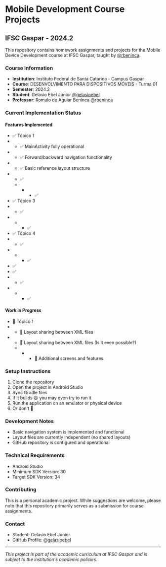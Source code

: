 # Mobile Development Course Projects
## IFSC Gaspar - 2024.2

This repository contains homework assignments and projects for the Mobile Device Development course at IFSC Gaspar, taught by [@rbeninca](https://github.com/rbeninca/).

### Course Information
- **Institution**: Instituto Federal de Santa Catarina - Campus Gaspar
- **Course**: DESENVOLVIMENTO PARA DISPOSITIVOS MÓVEIS - Turma 01
- **Semester**: 2024.2
- **Student**: Gelasio Ebel Junior [@gelasioebel](https://github.com/gelasioebel/TarefasDDM)
- **Professor**: Romulo de Aguiar Beninca [@rbeninca](https://github.com/rbeninca/)

### Current Implementation Status

#### Features Implemented
- ✅ Tópico 1
- - ✅ MainActivity fully operational
- - ✅ Forward/backward navigation functionality
- - ✅ Basic reference layout structure
- - ✅
  - - - ✅ 
- ✅ Tópico 3
- - ✅
- - - ✅
- ✅ Tópico 4
- - ✅ 
- - - ✅ 
- ✅ 
- ✅
- - ✅
- - - ✅ 


#### Work in Progress
- 🚧 Tópico 1
- - 🚧 Layout sharing between XML files
- - 🚧 Layout sharing between XML files (Is it even possible?)
  - - - 🚧 Additional screens and features

### Setup Instructions
1. Clone the repository
2. Open the project in Android Studio
3. Sync Gradle files
4. If it builds 😃 you may even try to run it 
5. Run the application on an emulator or physical device
6. Or don't 🤔
   
### Development Notes
- Basic navigation system is implemented and functional
- Layout files are currently independent (no shared layouts)
- GitHub repository is configured and operational

### Technical Requirements
- Android Studio
- Minimum SDK Version: 30
- Target SDK Version: 34

### Contributing
This is a personal academic project. 
While suggestions are welcome, please note that this repository primarily serves as a submission for course assignments.

### Contact
- Student: Gelasio Ebel Junior
- GitHub Profile: [@gelasioebel](https://github.com/gelasioebel/)

---

*This project is part of the academic curriculum at IFSC Gaspar and is subject to the institution's academic policies.*
